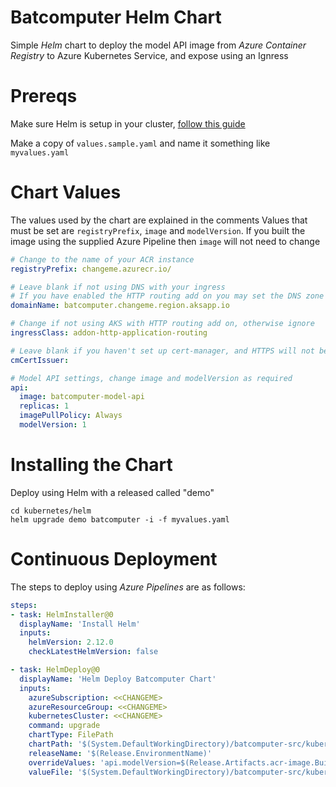# Batcomputer Helm Chart

Simple *Helm* chart to deploy the model API image from *Azure Container Registry* to Azure Kubernetes Service, and expose using an Ignress

# Prereqs
Make sure Helm is setup in your cluster, [follow this guide](https://docs.microsoft.com/azure/aks/kubernetes-helm)

Make a copy of `values.sample.yaml` and name it something like `myvalues.yaml`

# Chart Values
The values used by the chart are explained in the comments
Values that must be set are `registryPrefix`, `image` and `modelVersion`. If you built the image using the supplied Azure Pipeline then `image` will not need to change

```yaml
# Change to the name of your ACR instance
registryPrefix: changeme.azurecr.io/

# Leave blank if not using DNS with your ingress
# If you have enabled the HTTP routing add on you may set the DNS zone here
domainName: batcomputer.changeme.region.aksapp.io

# Change if not using AKS with HTTP routing add on, otherwise ignore
ingressClass: addon-http-application-routing

# Leave blank if you haven't set up cert-manager, and HTTPS will not be used
cmCertIssuer: 

# Model API settings, change image and modelVersion as required
api:
  image: batcomputer-model-api
  replicas: 1
  imagePullPolicy: Always
  modelVersion: 1
```

# Installing the Chart
Deploy using Helm with a released called "demo"
```
cd kubernetes/helm
helm upgrade demo batcomputer -i -f myvalues.yaml
```

# Continuous Deployment
The steps to deploy using *Azure Pipelines* are as follows:
```yaml
steps:
- task: HelmInstaller@0
  displayName: 'Install Helm'
  inputs:
    helmVersion: 2.12.0
    checkLatestHelmVersion: false

- task: HelmDeploy@0
  displayName: 'Helm Deploy Batcomputer Chart'
  inputs:
    azureSubscription: <<CHANGEME>
    azureResourceGroup: <<CHANGEME>
    kubernetesCluster: <<CHANGEME>
    command: upgrade
    chartType: FilePath
    chartPath: '$(System.DefaultWorkingDirectory)/batcomputer-src/kubernetes/helm/batcomputer'
    releaseName: '$(Release.EnvironmentName)'
    overrideValues: 'api.modelVersion=$(Release.Artifacts.acr-image.BuildNumber)'
    valueFile: '$(System.DefaultWorkingDirectory)/batcomputer-src/kubernetes/helm/myvalues.yaml'
```